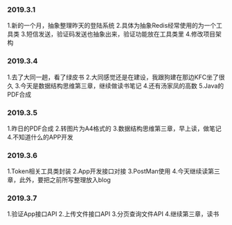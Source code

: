 ### 2019.3.1
1.新的一个月，抽象整理昨天的登陆系统
2.具体为抽象Redis经常使用的为一个工具类
3.短信发送，验证码发送也抽象出来，验证功能放在工具类里
4.修改项目架构

### 2019.3.4
1.去了大同一趟，看了绿皮书
2.大同感觉还是在建设，我跟狗建在那边KFC坐了很久
3.今天是数据结构思维第三章，继续做读书笔记
4.还有汤家凤的高数
5.Java的PDF合成

### 2019.3.5
1.昨日的PDF合成
2.转图片为A4格式的
3.数据结构思维第三章，早上读，做笔记
4.不知道什么的APP开发

### 2019.3.6
1.Token相关工具类封装
2.App开发接口对接
3.PostMan使用
4.今天继续读第三章，此外，要把之前所写整理放入blog

### 2019.3.7
1.验证App接口API
2.上传文件接口API
3.分页查询文件API
4.继续第三章，读书

